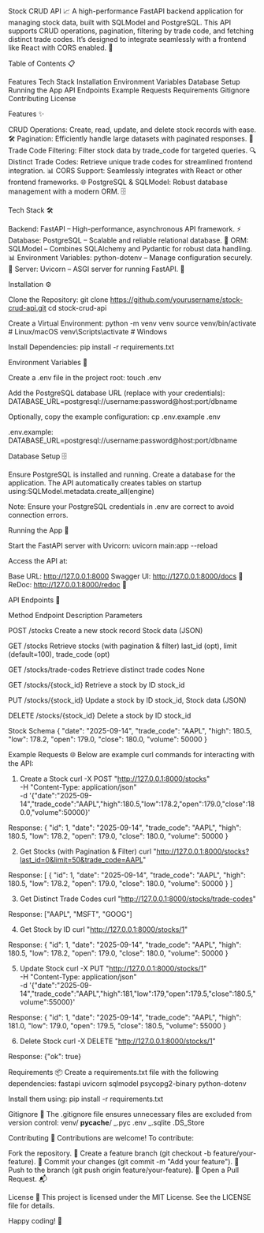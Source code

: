 Stock CRUD API 📈
A high-performance FastAPI backend application for managing stock data, built with SQLModel and PostgreSQL. This API supports CRUD operations, pagination, filtering by trade code, and fetching distinct trade codes. It’s designed to integrate seamlessly with a frontend like React with CORS enabled. 🚀

Table of Contents 📋

Features
Tech Stack
Installation
Environment Variables
Database Setup
Running the App
API Endpoints
Example Requests
Requirements
Gitignore
Contributing
License

Features ✨

CRUD Operations: Create, read, update, and delete stock records with ease. 🛠️
Pagination: Efficiently handle large datasets with paginated responses. 📄
Trade Code Filtering: Filter stock data by trade_code for targeted queries. 🔍
Distinct Trade Codes: Retrieve unique trade codes for streamlined frontend integration. 📊
CORS Support: Seamlessly integrates with React or other frontend frameworks. 🌐
PostgreSQL & SQLModel: Robust database management with a modern ORM. 🗄️

Tech Stack 🛠️

Backend: FastAPI – High-performance, asynchronous API framework. ⚡
Database: PostgreSQL – Scalable and reliable relational database. 🐘
ORM: SQLModel – Combines SQLAlchemy and Pydantic for robust data handling. 📊
Environment Variables: python-dotenv – Manage configuration securely. 🔑
Server: Uvicorn – ASGI server for running FastAPI. 🚀

Installation ⚙️

Clone the Repository:
git clone https://github.com/yourusername/stock-crud-api.git
cd stock-crud-api

Create a Virtual Environment:
python -m venv venv
source venv/bin/activate # Linux/macOS
venv\Scripts\activate # Windows

Install Dependencies:
pip install -r requirements.txt

Environment Variables 🔑

Create a .env file in the project root:
touch .env

Add the PostgreSQL database URL (replace with your credentials):
DATABASE_URL=postgresql://username:password@host:port/dbname

Optionally, copy the example configuration:
cp .env.example .env

.env.example:
DATABASE_URL=postgresql://username:password@host:port/dbname

Database Setup 🗄️

Ensure PostgreSQL is installed and running.
Create a database for the application.
The API automatically creates tables on startup using:SQLModel.metadata.create_all(engine)

Note: Ensure your PostgreSQL credentials in .env are correct to avoid connection errors.

Running the App 🚀

Start the FastAPI server with Uvicorn:
uvicorn main:app --reload

Access the API at:

Base URL: http://127.0.0.1:8000
Swagger UI: http://127.0.0.1:8000/docs 📜
ReDoc: http://127.0.0.1:8000/redoc 📄

API Endpoints 📡

Method
Endpoint
Description
Parameters

POST
/stocks
Create a new stock record
Stock data (JSON)

GET
/stocks
Retrieve stocks (with pagination & filter)
last_id (opt), limit (default=100), trade_code (opt)

GET
/stocks/trade-codes
Retrieve distinct trade codes
None

GET
/stocks/{stock_id}
Retrieve a stock by ID
stock_id

PUT
/stocks/{stock_id}
Update a stock by ID
stock_id, Stock data (JSON)

DELETE
/stocks/{stock_id}
Delete a stock by ID
stock_id

Stock Schema
{
"date": "2025-09-14",
"trade_code": "AAPL",
"high": 180.5,
"low": 178.2,
"open": 179.0,
"close": 180.0,
"volume": 50000
}

Example Requests 🌐
Below are example curl commands for interacting with the API:

1. Create a Stock
   curl -X POST "http://127.0.0.1:8000/stocks" \
   -H "Content-Type: application/json" \
   -d '{"date":"2025-09-14","trade_code":"AAPL","high":180.5,"low":178.2,"open":179.0,"close":180.0,"volume":50000}'

Response:
{
"id": 1,
"date": "2025-09-14",
"trade_code": "AAPL",
"high": 180.5,
"low": 178.2,
"open": 179.0,
"close": 180.0,
"volume": 50000
}

2. Get Stocks (with Pagination & Filter)
   curl "http://127.0.0.1:8000/stocks?last_id=0&limit=50&trade_code=AAPL"

Response:
[
{
"id": 1,
"date": "2025-09-14",
"trade_code": "AAPL",
"high": 180.5,
"low": 178.2,
"open": 179.0,
"close": 180.0,
"volume": 50000
}
]

3. Get Distinct Trade Codes
   curl "http://127.0.0.1:8000/stocks/trade-codes"

Response:
["AAPL", "MSFT", "GOOG"]

4. Get Stock by ID
   curl "http://127.0.0.1:8000/stocks/1"

Response:
{
"id": 1,
"date": "2025-09-14",
"trade_code": "AAPL",
"high": 180.5,
"low": 178.2,
"open": 179.0,
"close": 180.0,
"volume": 50000
}

5. Update Stock
   curl -X PUT "http://127.0.0.1:8000/stocks/1" \
   -H "Content-Type: application/json" \
   -d '{"date":"2025-09-14","trade_code":"AAPL","high":181,"low":179,"open":179.5,"close":180.5,"volume":55000}'

Response:
{
"id": 1,
"date": "2025-09-14",
"trade_code": "AAPL",
"high": 181.0,
"low": 179.0,
"open": 179.5,
"close": 180.5,
"volume": 55000
}

6. Delete Stock
   curl -X DELETE "http://127.0.0.1:8000/stocks/1"

Response:
{"ok": true}

Requirements 📦
Create a requirements.txt file with the following dependencies:
fastapi
uvicorn
sqlmodel
psycopg2-binary
python-dotenv

Install them using:
pip install -r requirements.txt

Gitignore 🚫
The .gitignore file ensures unnecessary files are excluded from version control:
venv/
**pycache**/
_.pyc
.env
_.sqlite
.DS_Store

Contributing 🤝
Contributions are welcome! To contribute:

Fork the repository. 🍴
Create a feature branch (git checkout -b feature/your-feature). 🌿
Commit your changes (git commit -m "Add your feature"). 💾
Push to the branch (git push origin feature/your-feature). 🚀
Open a Pull Request. 📬

License 📜
This project is licensed under the MIT License. See the LICENSE file for details.

Happy coding! 🎉
